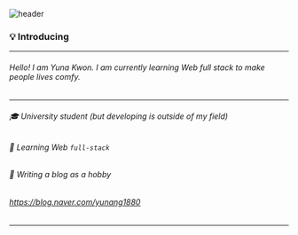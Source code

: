 
![header](https://capsule-render.vercel.app/api?type=soft&color=auto&height=200&section=header&text=Hi%20there!☺️&fontSize=90)

### 💡 Introducing

---

###### Hello!  I am Yuna Kwon. I am currently learning Web full stack to make people lives comfy.
---
###### 🎓 University student (but developing is outside of my field)
###### 🌱 Learning Web `full-stack`
###### 📝 Writing a blog as a hobby

###### https://blog.naver.com/yunang1880
---
<!--
**yuna1880/yuna1880** is a ✨ _special_ ✨ repository because its `README.md` (this file) appears on your GitHub profile.



